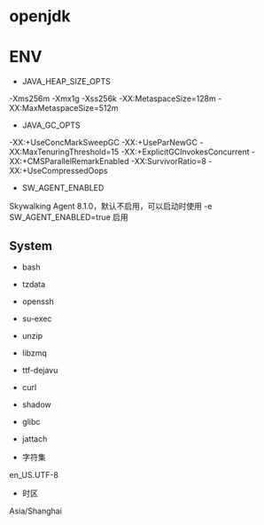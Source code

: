 # openjdk

# ENV

* JAVA_HEAP_SIZE_OPTS

-Xms256m -Xmx1g -Xss256k -XX:MetaspaceSize=128m -XX:MaxMetaspaceSize=512m

* JAVA_GC_OPTS

-XX:+UseConcMarkSweepGC -XX:+UseParNewGC -XX:MaxTenuringThreshold=15 -XX:+ExplicitGCInvokesConcurrent -XX:+CMSParallelRemarkEnabled -XX:SurvivorRatio=8 -XX:+UseCompressedOops

* SW_AGENT_ENABLED

Skywalking Agent 8.1.0，默认不启用，可以启动时使用 -e SW_AGENT_ENABLED=true 启用


## System

* bash
* tzdata
* openssh
* su-exec
* unzip
* libzmq
* ttf-dejavu
* curl
* shadow
* glibc
* jattach

* 字符集

en_US.UTF-8

* 时区

Asia/Shanghai
